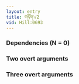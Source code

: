 ```yaml
---
layout: entry
title: གཏོག་√2
vid: Hill:0693
---
```

### Dependencies (N = 0)


### Two overt arguments


### Three overt arguments
